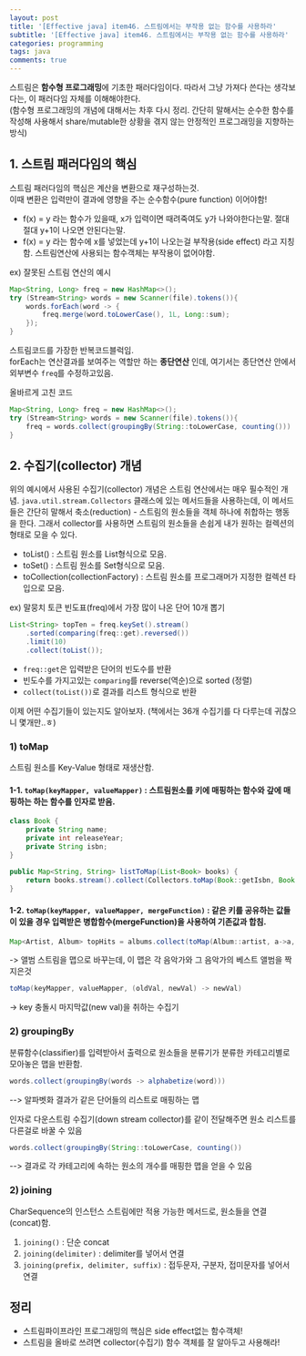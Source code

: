 ```yaml
---
layout: post
title: '[Effective java] item46. 스트림에서는 부작용 없는 함수를 사용하라'
subtitle: '[Effective java] item46. 스트림에서는 부작용 없는 함수를 사용하라'
categories: programming
tags: java
comments: true
---
```


스트림은 **함수형 프로그래밍**에 기초한 패러다임이다. 따라서 그냥 가져다 쓴다는 생각보다는, 이 패러다임 자체를 이해해야한다.   
(함수형 프로그래밍의 개념에 대해서는 차후 다시 정리. 간단히 말해서는 순수한 함수를 작성해 사용해서 share/mutable한 상황을 겪지 않는 안정적인 프로그래밍을 지향하는 방식)   


## 1. 스트림 패러다임의 핵심
스트림 패러다임의 핵심은 계산을 변환으로 재구성하는것.  
이때 변환은 입력만이 결과에 영향을 주는 순수함수(pure function) 이어야함!  
- f(x) = y 라는 함수가 있을때, x가 입력이면 때려죽여도 y가 나와야한다는말. 절대절대 y+1이 나오면 안된다는말.   
- f(x) = y 라는 함수에 x를 넣었는데 y+1이 나오는걸 부작용(side effect) 라고 지칭함. 
스트림연산에 사용되는 함수객체는 부작용이 없어야함.   

ex) 잘못된 스트림 연산의 예시  
```java
Map<String, Long> freq = new HashMap<>();
try (Stream<String> words = new Scanner(file).tokens()){
    words.forEach(word -> {
        freq.merge(word.toLowerCase(), 1L, Long::sum);
    });
}
```
스트림코드를 가장한 반복코드블럭임.  
forEach는 연산결과를 보여주는 역할만 하는 **종단연산** 인데, 여기서는 종단연산 안에서 외부변수 `freq`를 수정하고있음.   

올바르게 고친 코드  
```java
Map<String, Long> freq = new HashMap<>();
try (Stream<String> words = new Scanner(file).tokens()){
    freq = words.collect(groupingBy(String::toLowerCase, counting()))
}
```

## 2. 수집기(collector) 개념 
위의 예시에서 사용된 수집기(collector) 개념은 스트림 연산에서는 매우 필수적인 개념. `java.util.stream.Collectors` 클래스에 있는 메서드들을 사용하는데, 이 메서드들은 간단히 말해서 축소(reduction) - 스트림의 원소들을 객체 하나에 취합하는 행동을 한다. 그래서 collector를 사용하면 스트림의 원소들을 손쉽게 내가 원하는 컬렉션의 형태로 모을 수 있다. 
- toList() : 스트림 원소를 List형식으로 모음. 
- toSet() : 스트림 원소를 Set형식으로 모음. 
- toCollection(collectionFactory) : 스트림 원소를 프로그래머가 지정한 컬렉션 타입으로 모음. 

ex) 말뭉치 토큰 빈도표(freq)에서 가장 많이 나온 단어 10개 뽑기 
```java
List<String> topTen = freq.keySet().stream()
    .sorted(comparing(freq::get).reversed())
    .limit(10)
    .collect(toList());
```
- `freq::get`은 입력받은 단어의 빈도수를 반환 
- 빈도수를 가지고있는 `comparing`를 reverse(역순)으로 sorted (정렬)
- `collect(toList())`로 결과를 리스트 형식으로 반환

이제 어떤 수집기들이 있는지도 알아보자. (책에서는 36개 수집기를 다 다루는데 귀찮으니 몇개만..ㅎ)
### 1) toMap
스트림 원소를 Key-Value 형태로 재생산함. 
#### 1-1. `toMap(keyMapper, valueMapper)` : 스트림원소를 키에 매핑하는 함수와 갚에 매핑하는 하는 함수를 인자로 받음. 
```java
class Book {
    private String name;
    private int releaseYear;
    private String isbn;
}

public Map<String, String> listToMap(List<Book> books) {
    return books.stream().collect(Collectors.toMap(Book::getIsbn, Book::getName));
}
```

#### 1-2. `toMap(keyMapper, valueMapper, mergeFunction)` : 같은 키를 공유하는 값들이 있을 경우 입력받은 병합함수(mergeFunction)을 사용하여 기존값과 합침.
```java
Map<Artist, Album> topHits = albums.collect(toMap(Album::artist, a->a, maxBy(comparing(Album::sales))));
```
-> 앨범 스트림을 맵으로 바꾸는데, 이 맵은 각 음악가와 그 음악가의 베스트 앨범을 짝지은것 
```java
toMap(keyMapper, valueMapper, (oldVal, newVal) -> newVal)
```
-> key 충돌시 마지막값(new val)을 취하는 수집기 

### 2) groupingBy
분류함수(classifier)를 입력받아서 출력으로 원소들을 분류기가 분류한 카테고리별로 모아놓은 맵을 반환함. 
```java
words.collect(groupingBy(words -> alphabetize(word)))
```
--> 알파벳화 결과가 같은 단어들의 리스트로 매핑하는 맵 

인자로 다운스트림 수집기(down stream collector)를 같이 전달해주면 원소 리스트를 다른걸로 바꿀 수 있음
```java
words.collect(groupingBy(String::toLowerCase, counting())
```
--> 결과로 각 카테고리에 속하는 원소의 개수를 매핑한 맵을 얻을 수 있음 

### 2) joining
CharSequence의 인스턴스 스트림에만 적용 가능한 메서드로, 원소들을 연결(concat)함. 
1. `joining()` : 단순 concat
2. `joining(delimiter)` : delimiter를 넣어서 연결
3. `joining(prefix, delimiter, suffix)` : 접두문자, 구분자, 접미문자를 넣어서 연결 

## 정리
- 스트림파이프라인 프로그래밍의 핵심은 side effect없는 함수객체! 
- 스트림을 올바로 쓰려면 collector(수집기) 함수 객체를 잘 알아두고 사용해라! 
